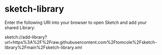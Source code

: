 # sketch-library

Enter the following URl into your browser to open Sketch and add your shared Library:

sketch://add-library?url=https%3A%2F%2Fraw.githubusercontent.com%2Ftomcole%2Fsketch-library%2Fmain%2Fsketch-library.xml